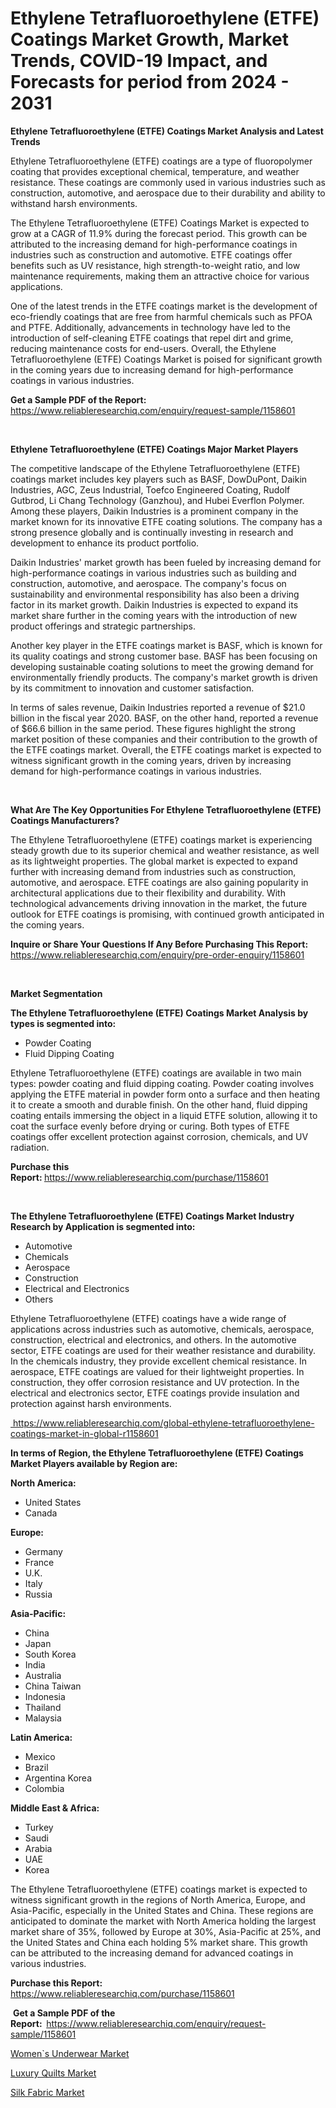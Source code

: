 <p><h1>Ethylene Tetrafluoroethylene (ETFE) Coatings Market Growth, Market Trends, COVID-19 Impact, and Forecasts for period from 2024 - 2031</h1></p><p><strong>Ethylene Tetrafluoroethylene (ETFE) Coatings Market Analysis and Latest Trends</strong></p>
<p><p>Ethylene Tetrafluoroethylene (ETFE) coatings are a type of fluoropolymer coating that provides exceptional chemical, temperature, and weather resistance. These coatings are commonly used in various industries such as construction, automotive, and aerospace due to their durability and ability to withstand harsh environments.</p><p>The Ethylene Tetrafluoroethylene (ETFE) Coatings Market is expected to grow at a CAGR of 11.9% during the forecast period. This growth can be attributed to the increasing demand for high-performance coatings in industries such as construction and automotive. ETFE coatings offer benefits such as UV resistance, high strength-to-weight ratio, and low maintenance requirements, making them an attractive choice for various applications.</p><p>One of the latest trends in the ETFE coatings market is the development of eco-friendly coatings that are free from harmful chemicals such as PFOA and PTFE. Additionally, advancements in technology have led to the introduction of self-cleaning ETFE coatings that repel dirt and grime, reducing maintenance costs for end-users. Overall, the Ethylene Tetrafluoroethylene (ETFE) Coatings Market is poised for significant growth in the coming years due to increasing demand for high-performance coatings in various industries.</p></p>
<p><strong>Get a Sample PDF of the Report:&nbsp;</strong> <a href="https://www.reliableresearchiq.com/enquiry/request-sample/1158601">https://www.reliableresearchiq.com/enquiry/request-sample/1158601</a></p>
<p>&nbsp;</p>
<p><strong>Ethylene Tetrafluoroethylene (ETFE) Coatings Major Market Players</strong></p>
<p><p>The competitive landscape of the Ethylene Tetrafluoroethylene (ETFE) coatings market includes key players such as BASF, DowDuPont, Daikin Industries, AGC, Zeus Industrial, Toefco Engineered Coating, Rudolf Gutbrod, Li Chang Technology (Ganzhou), and Hubei Everflon Polymer. Among these players, Daikin Industries is a prominent company in the market known for its innovative ETFE coating solutions. The company has a strong presence globally and is continually investing in research and development to enhance its product portfolio.</p><p>Daikin Industries' market growth has been fueled by increasing demand for high-performance coatings in various industries such as building and construction, automotive, and aerospace. The company's focus on sustainability and environmental responsibility has also been a driving factor in its market growth. Daikin Industries is expected to expand its market share further in the coming years with the introduction of new product offerings and strategic partnerships.</p><p>Another key player in the ETFE coatings market is BASF, which is known for its quality coatings and strong customer base. BASF has been focusing on developing sustainable coating solutions to meet the growing demand for environmentally friendly products. The company's market growth is driven by its commitment to innovation and customer satisfaction.</p><p>In terms of sales revenue, Daikin Industries reported a revenue of $21.0 billion in the fiscal year 2020. BASF, on the other hand, reported a revenue of $66.6 billion in the same period. These figures highlight the strong market position of these companies and their contribution to the growth of the ETFE coatings market. Overall, the ETFE coatings market is expected to witness significant growth in the coming years, driven by increasing demand for high-performance coatings in various industries.</p></p>
<p>&nbsp;</p>
<p><strong>What Are The Key Opportunities For Ethylene Tetrafluoroethylene (ETFE) Coatings Manufacturers?</strong></p>
<p><p>The Ethylene Tetrafluoroethylene (ETFE) coatings market is experiencing steady growth due to its superior chemical and weather resistance, as well as its lightweight properties. The global market is expected to expand further with increasing demand from industries such as construction, automotive, and aerospace. ETFE coatings are also gaining popularity in architectural applications due to their flexibility and durability. With technological advancements driving innovation in the market, the future outlook for ETFE coatings is promising, with continued growth anticipated in the coming years.</p></p>
<p><strong>Inquire or Share Your Questions If Any Before Purchasing This Report:</strong> <a href="https://www.reliableresearchiq.com/enquiry/pre-order-enquiry/1158601">https://www.reliableresearchiq.com/enquiry/pre-order-enquiry/1158601</a></p>
<p>&nbsp;</p>
<p><strong>Market Segmentation</strong></p>
<p><strong>The Ethylene Tetrafluoroethylene (ETFE) Coatings Market Analysis by types is segmented into:</strong></p>
<p><ul><li>Powder Coating</li><li>Fluid Dipping Coating</li></ul></p>
<p><p>Ethylene Tetrafluoroethylene (ETFE) coatings are available in two main types: powder coating and fluid dipping coating. Powder coating involves applying the ETFE material in powder form onto a surface and then heating it to create a smooth and durable finish. On the other hand, fluid dipping coating entails immersing the object in a liquid ETFE solution, allowing it to coat the surface evenly before drying or curing. Both types of ETFE coatings offer excellent protection against corrosion, chemicals, and UV radiation.</p></p>
<p><strong>Purchase this Report:&nbsp;</strong><a href="https://www.reliableresearchiq.com/purchase/1158601">https://www.reliableresearchiq.com/purchase/1158601</a></p>
<p>&nbsp;</p>
<p><strong>The Ethylene Tetrafluoroethylene (ETFE) Coatings Market Industry Research by Application is segmented into:</strong></p>
<p><ul><li>Automotive</li><li>Chemicals</li><li>Aerospace</li><li>Construction</li><li>Electrical and Electronics</li><li>Others</li></ul></p>
<p><p>Ethylene Tetrafluoroethylene (ETFE) coatings have a wide range of applications across industries such as automotive, chemicals, aerospace, construction, electrical and electronics, and others. In the automotive sector, ETFE coatings are used for their weather resistance and durability. In the chemicals industry, they provide excellent chemical resistance. In aerospace, ETFE coatings are valued for their lightweight properties. In construction, they offer corrosion resistance and UV protection. In the electrical and electronics sector, ETFE coatings provide insulation and protection against harsh environments.</p></p>
<p><a href="https://www.reliableresearchiq.com/global-ethylene-tetrafluoroethylene-coatings-market-in-global-r1158601">&nbsp;https://www.reliableresearchiq.com/global-ethylene-tetrafluoroethylene-coatings-market-in-global-r1158601</a></p>
<p><strong>In terms of Region, the Ethylene Tetrafluoroethylene (ETFE) Coatings Market Players available by Region are:</strong></p>
<p>
    <p> <strong> North America: </strong>
        <ul>
            <li>United States</li>
            <li>Canada</li>
        </ul>
        </p> 
    <p> <strong> Europe: </strong>
        <ul>
            <li>Germany</li>
            <li>France</li>
            <li>U.K.</li>
            <li>Italy</li>
            <li>Russia</li>
        </ul>
        </p> 
    <p> <strong> Asia-Pacific: </strong>
        <ul>
            <li>China</li>
            <li>Japan</li>
            <li>South Korea</li>
            <li>India</li>
            <li>Australia</li>
            <li>China Taiwan</li>
            <li>Indonesia</li>
            <li>Thailand</li>
            <li>Malaysia</li>
        </ul>
        </p> 
    <p> <strong> Latin America: </strong>
        <ul>
            <li>Mexico</li>
            <li>Brazil</li>
            <li>Argentina Korea</li>
            <li>Colombia</li>
        </ul>
        </p> 
    <p> <strong> Middle East & Africa: </strong>
        <ul>
            <li>Turkey</li>
            <li>Saudi</li>
            <li>Arabia</li>
            <li>UAE</li>
            <li>Korea</li>
        </ul>
    </p>
    </p>
<p><p>The Ethylene Tetrafluoroethylene (ETFE) coatings market is expected to witness significant growth in the regions of North America, Europe, and Asia-Pacific, especially in the United States and China. These regions are anticipated to dominate the market with North America holding the largest market share of 35%, followed by Europe at 30%, Asia-Pacific at 25%, and the United States and China each holding 5% market share. This growth can be attributed to the increasing demand for advanced coatings in various industries.</p></p>
<p><strong>Purchase this Report: </strong><a href="https://www.reliableresearchiq.com/purchase/1158601">https://www.reliableresearchiq.com/purchase/1158601</a></p>
<p>&nbsp;<strong>Get a Sample PDF of the Report:&nbsp;&nbsp;</strong><a href="https://www.reliableresearchiq.com/enquiry/request-sample/1158601">https://www.reliableresearchiq.com/enquiry/request-sample/1158601</a></p>
<p><strong></strong></p>
<p><p><a href="https://github.com/emnqcawl19/Market-Research-Report-List-1/blob/main/womens-underwear-market.md">Women`s Underwear Market</a></p><p><a href="https://github.com/kulaberyasin52/Market-Research-Report-List-1/blob/main/luxury-quilts-market.md">Luxury Quilts Market</a></p><p><a href="https://github.com/nafiafirdania/Market-Research-Report-List-1/blob/main/silk-fabric-market.md">Silk Fabric Market</a></p></p>